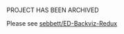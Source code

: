 PROJECT HAS BEEN ARCHIVED

Please see [sebbett/ED-Backviz-Redux](https://github.com/sebbett/ED-Backviz-Redux)
